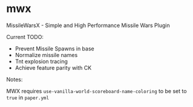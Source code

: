# mwx
MissileWarsX - Simple and High Performance Missile Wars Plugin

Current TODO:
- Prevent Missile Spawns in base
- Normalize missile names
- Tnt explosion tracing
- Achieve feature parity with CK


Notes:

MWX requires `use-vanilla-world-scoreboard-name-coloring` to be set to `true` in `paper.yml`